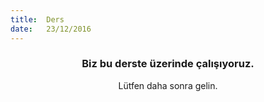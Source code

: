 ```yaml
---
title:  Ders
date:   23/12/2016
---
```


### <center>Biz bu derste üzerinde çalışıyoruz.</center>
<center>Lütfen daha sonra gelin.</center>